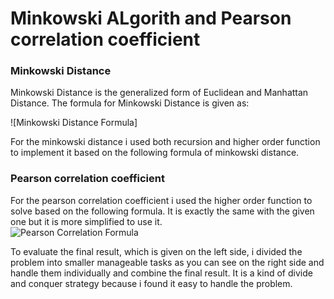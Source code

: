 # Minkowski ALgorith and Pearson correlation coefficient


### Minkowski Distance
Minkowski Distance is the generalized form of Euclidean and Manhattan Distance. The formula for Minkowski Distance is given as:

![Minkowski Distance Formula]

For the minkowski distance i used both recursion and higher order function to
implement it based on the following formula of minkowski distance.




### Pearson correlation coefficient


For the pearson correlation coefficient i used the higher order function to solve based
on the following formula. It is exactly the same with the given one but it is more simplified
to use it. <br>
![Pearson Correlation Formula](https://github.com/htefera/Minkowski-and-Pearson-correlation-coefficient-Algorithm/tree/master/Images/pearson.PNG)



To evaluate the final result, which is given on the left side, i divided the problem into
smaller manageable tasks as you can see on the right side and handle them individually and
combine the final result. It is a kind of divide and conquer strategy because i found it easy
to handle the problem.
